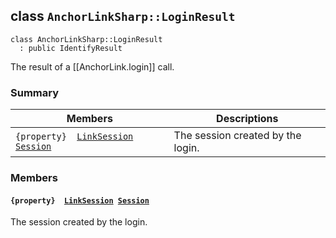 ## class `AnchorLinkSharp::LoginResult` 

```
class AnchorLinkSharp::LoginResult
  : public IdentifyResult
```

The result of a [[AnchorLink.login]] call.

### Summary

 Members                        | Descriptions                                
--------------------------------|---------------------------------------------
`{property}  `[`LinkSession`](.github/workflows/documentation/md/AnchorLinkSharp--LinkSession.md#class_anchor_link_sharp_1_1_link_session)` `[`Session`](#class_anchor_link_sharp_1_1_login_result_1a14ef31455c6bbcc06398fa9eb58b5bf1) | The session created by the login.

### Members

#### `{property}  `[`LinkSession`](.github/workflows/documentation/md/AnchorLinkSharp--LinkSession.md#class_anchor_link_sharp_1_1_link_session)` `[`Session`](#class_anchor_link_sharp_1_1_login_result_1a14ef31455c6bbcc06398fa9eb58b5bf1) 

The session created by the login.

